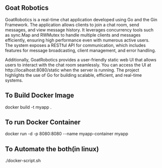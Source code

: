 Goat Robotics
-------------------------
GoatRobotics is a real-time chat application developed using Go and the Gin Framework. The application allows clients to join a chat room, send messages, and view message history. It leverages concurrency tools such as sync.Map and RWMutex to handle multiple clients and messages efficiently, ensuring high performance even with numerous active users. The system exposes a RESTful API for communication, which includes features for message broadcasting, client management, and error handling.

Additionally, GoatRobotics provides a user-friendly static web UI that allows users to interact with the chat room seamlessly. You can access the UI at http://localhost:8080/static when the server is running. The project highlights the use of Go for building scalable, efficient, and real-time systems.

To Build Docker Image
--------------------------

docker build -t myapp .


To run Docker Container
--------------------------
    
docker run -d -p 8080:8080 --name myapp-container myapp

To Automate the both(in linux)
------------------------------------

./docker-script.sh

